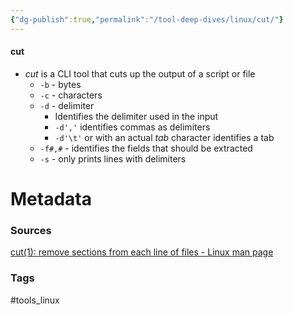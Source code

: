 ```yaml
---
{"dg-publish":true,"permalink":"/tool-deep-dives/linux/cut/"}
---
```


#### cut
- *cut* is a CLI tool that cuts up the output of a script or file
	- `-b` - bytes
	- `-c` - characters
	- `-d` - delimiter
		- Identifies the delimiter used in the input
		- `-d','` identifies commas as delimiters
		- `-d'\t'` or with an actual *tab* character identifies a tab
	- `-f#,#` - identifies the fields that should be extracted
	- `-s` - only prints lines with delimiters






# Metadata

### Sources
[cut(1): remove sections from each line of files - Linux man page](https://linux.die.net/man/1/cut)

### Tags
#tools_linux 